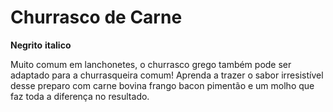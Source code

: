 # Churrasco de Carne
**Negrito** __italico__

Muito comum em lanchonetes, o churrasco grego também pode ser adaptado para a churrasqueira comum! Aprenda a trazer o sabor irresistível desse preparo com carne bovina
frango
bacon
pimentão
 e um molho
 que faz toda a diferença no resultado.